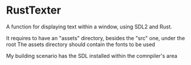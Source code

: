 # RustTexter
A function for displaying text within a window, using SDL2 and Rust. 

It requires to have an "assets" directory, besides the "src" one, under the root
The assets directory should contain the fonts to be used

My building scenario has the SDL installed within the comnpiler's area
